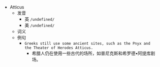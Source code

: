 - Atticus
  - 发音
    - 英 `/undefined/`
    - 美 `/undefined/`
  - 词义
  - 例句
    - `Greeks still use some ancient sites, such as the Pnyx and the Theater of Herodes Atticus.`
      - 希腊人仍在使用一些古代的场所，如普尼克斯和希罗德•阿提库剧场。

